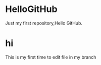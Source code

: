 # HelloGitHub
Just my first repository,Hello GitHub.


# hi
This is my first time to edit file in my branch
